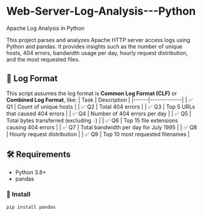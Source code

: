 # Web-Server-Log-Analysis---Python
Apache Log Analysis in Python 

This project parses and analyzes Apache HTTP server access logs using Python and pandas. It provides insights such as the number of unique hosts, 404 errors, bandwidth usage per day, hourly request distribution, and the most requested files.

## 📂 Log Format

This script assumes the log format is **Common Log Format (CLF)** or **Combined Log Format**, like:
| Task | Description |
|------|-------------|
| ✅ Q1 | Count of unique hosts |
| ✅ Q2 | Total 404 errors |
| ✅ Q3 | Top 5 URLs that caused 404 errors |
| ✅ Q4 | Number of 404 errors per day |
| ✅ Q5 | Total bytes transferred (excluding `-`) |
| ✅ Q6 | Top 15 file extensions causing 404 errors |
| ✅ Q7 | Total bandwidth per day for July 1995 |
| ✅ Q8 | Hourly request distribution |
| ✅ Q9 | Top 10 most requested filenames |

## 🛠 Requirements

- Python 3.8+
- pandas

### 🔧 Install

```bash
pip install pandas
